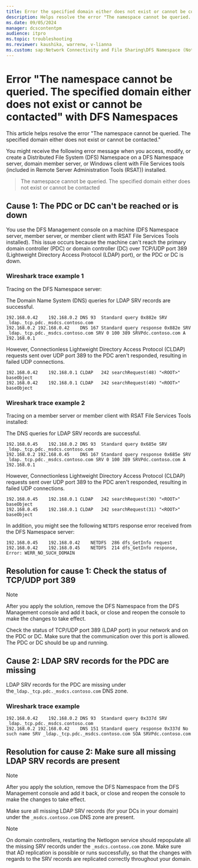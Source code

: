 ```yaml
---
title: Error the specified domain either does not exist or cannot be contacted 
description: Helps resolve the error "The namespace cannot be queried. The specified domain either does not exist or cannot be contacted."
ms.date: 09/05/2024
manager: dcscontentpm
audience: itpro
ms.topic: troubleshooting
ms.reviewer: kaushika, warrenw, v-lianna
ms.custom: sap:Network Connectivity and File Sharing\DFS Namespace (Not Replication), csstroubleshoot
---
```

# Error "The namespace cannot be queried. The specified domain either does not exist or cannot be contacted" with DFS Namespaces

This article helps resolve the error "The namespace cannot be queried. The specified domain either does not exist or cannot be contacted."

You might receive the following error message when you access, modify, or create a Distributed File System (DFS) Namespace on a DFS Namespace server, domain member server, or Windows client with File Services tools (included in Remote Server Administration Tools (RSAT)) installed.

> The namespace cannot be queried. The specified domain either does not exist or cannot be contacted

## Cause 1: The PDC or DC can't be reached or is down

You use the DFS Management console on a machine (DFS Namespace server, member server, or member client with RSAT File Services Tools installed). This issue occurs because the machine can't reach the primary domain controller (PDC) or domain controller (DC) over TCP/UDP port 389 (Lightweight Directory Access Protocol (LDAP) port), or the PDC or DC is down.

### Wireshark trace example 1

Tracing on the DFS Namespace server:

The Domain Name System (DNS) queries for LDAP SRV records are successful.

```output
192.168.0.42	192.168.0.2	DNS	93	Standard query 0x882e SRV _ldap._tcp.pdc._msdcs.contoso.com
192.168.0.2	192.168.0.42	DNS	167	Standard query response 0x882e SRV _ldap._tcp.pdc._msdcs.contoso.com SRV 0 100 389 SRVPdc.contoso.com A 192.168.0.1
```

However, Connectionless Lightweight Directory Access Protocol (CLDAP) requests sent over UDP port 389 to the PDC aren't responded, resulting in failed UDP connections.

```output
192.168.0.42	192.168.0.1	CLDAP	242	searchRequest(48) "<ROOT>" baseObject 
192.168.0.42	192.168.0.1	CLDAP	242	searchRequest(49) "<ROOT>" baseObject
```

### Wireshark trace example 2

Tracing on a member server or member client with RSAT File Services Tools installed:

The DNS queries for LDAP SRV records are successful.

```output
192.168.0.45	192.168.0.2	DNS	93	Standard query 0x685e SRV _ldap._tcp.pdc._msdcs.contoso.com
192.168.0.2	192.168.0.45	DNS	167	Standard query response 0x685e SRV _ldap._tcp.pdc._msdcs.contoso.com SRV 0 100 389 SRVPdc.contoso.com A 192.168.0.1
```

However, Connectionless Lightweight Directory Access Protocol (CLDAP) requests sent over UDP port 389 to the PDC aren't responded, resulting in failed UDP connections.

```output
192.168.0.45	192.168.0.1	CLDAP	242	searchRequest(30) "<ROOT>" baseObject 
192.168.0.45	192.168.0.1	CLDAP	242	searchRequest(31) "<ROOT>" baseObject
```

In addition, you might see the following `NETDFS` response error received from the DFS Namespace server:

```output
192.168.0.45	192.168.0.42	NETDFS	286	dfs_GetInfo request
192.168.0.42	192.168.0.45	NETDFS	214	dfs_GetInfo response, Error: WERR_NO_SUCH_DOMAIN 
```

## Resolution for cause 1: Check the status of TCP/UDP port 389

> [!NOTE]
> After you apply the solution, remove the DFS Namespace from the DFS Management console and add it back, or close and reopen the console to make the changes to take effect.

Check the status of TCP/UDP port 389 (LDAP port) in your network and on the PDC or DC. Make sure that the communication over this port is allowed. The PDC or DC should be up and running.

## Cause 2: LDAP SRV records for the PDC are missing

LDAP SRV records for the PDC are missing under the`_ldap._tcp.pdc._msdcs.contoso.com` DNS zone.

### Wireshark trace example

```output
192.168.0.42	192.168.0.2	DNS	93	Standard query 0x337d SRV _ldap._tcp.pdc._msdcs.contoso.com
192.168.0.2	192.168.0.42	DNS	151	Standard query response 0x337d No such name SRV _ldap._tcp.pdc._msdcs.contoso.com SOA SRVPdc.contoso.com
```

## Resolution for cause 2: Make sure all missing LDAP SRV records are present

> [!NOTE]
> After you apply the solution, remove the DFS Namespace from the DFS Management console and add it back, or close and reopen the console to make the changes to take effect.

Make sure all missing LDAP SRV records (for your DCs in your domain) under the `_msdcs.contoso.com` DNS zone are present.

> [!NOTE]
> On domain controllers, restarting the Netlogon service should repopulate all the missing SRV records under the `_msdcs.contoso.com` zone. Make sure that AD replication is possible or runs successfully, so that the changes with regards to the SRV records are replicated correctly throughout your domain.
